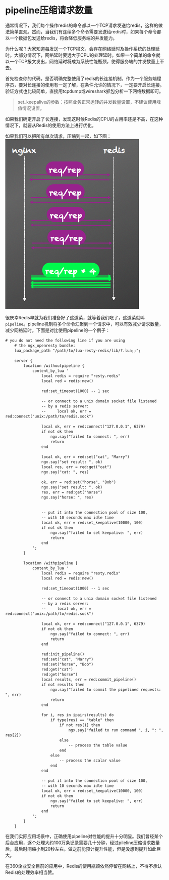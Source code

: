 # pipeline压缩请求数量

通常情况下，我们每个操作redis的命令都以一个TCP请求发送给redis，这样的做法简单直观。然而，当我们有连续多个命令需要发送给redis时，如果每个命令都以一个数据包发送给redis，将会降低服务端的并发能力。

为什么呢？大家知道每发送一个TCP报文，会存在网络延时及操作系统的处理延时。大部分情况下，网络延时要远大于CPU的处理延时。如果一个简单的命令就以一个TCP报文发出，网络延时将成为系统性能瓶颈，使得服务端的并发数量上不去。

首先检查你的代码，是否明确完整使用了redis的长连接机制。作为一个服务端程序员，要对长连接的使用有一定了解，在条件允许的情况下，一定要开启长连接。验证方式也比较简单，直接用tcpdump或wireshark抓包分析一下网络数据即可。

> set_keepalive的参数：按照业务正常运转的并发数量设置，不建议使用峰值情况设置。

如果我们确定开启了长连接，发现这时候Redis的CPU的占用率还是不高，在这种情况下，就要从Redis的使用方法上进行优化。

如果我们可以把所有单次请求，压缩到一起，如下图：
![请求示意图](images/pipeline.png)

很庆幸Redis早就为我们准备好了这道菜，就等着我们吃了，这道菜就叫`pipeline`。pipeline机制将多个命令汇聚到一个请求中，可以有效减少请求数量，减少网络延时。下面是对比使用pipeline的一个例子：

```
# you do not need the following line if you are using
    # the ngx_openresty bundle:
    lua_package_path "/path/to/lua-resty-redis/lib/?.lua;;";

    server {
        location /withoutpipeline {
            content_by_lua '
                local redis = require "resty.redis"
                local red = redis:new()

                red:set_timeout(1000) -- 1 sec

                -- or connect to a unix domain socket file listened
                -- by a redis server:
                --     local ok, err = red:connect("unix:/path/to/redis.sock")

                local ok, err = red:connect("127.0.0.1", 6379)
                if not ok then
                    ngx.say("failed to connect: ", err)
                    return
                end

                local ok, err = red:set("cat", "Marry")
                ngx.say("set result: ", ok)
                local res, err = red:get("cat")
                ngx.say("cat: ", res)

                ok, err = red:set("horse", "Bob")
                ngx.say("set result: ", ok)
                res, err = red:get("horse")
                ngx.say("horse: ", res)


                -- put it into the connection pool of size 100,
                -- with 10 seconds max idle time
                local ok, err = red:set_keepalive(10000, 100)
                if not ok then
                    ngx.say("failed to set keepalive: ", err)
                    return
                end
            ';
        }

        location /withpipeline {
            content_by_lua '
                local redis = require "resty.redis"
                local red = redis:new()

                red:set_timeout(1000) -- 1 sec

                -- or connect to a unix domain socket file listened
                -- by a redis server:
                --     local ok, err = red:connect("unix:/path/to/redis.sock")

                local ok, err = red:connect("127.0.0.1", 6379)
                if not ok then
                    ngx.say("failed to connect: ", err)
                    return
                end

                red:init_pipeline()
                red:set("cat", "Marry")
                red:set("horse", "Bob")
                red:get("cat")
                red:get("horse")
                local results, err = red:commit_pipeline()
                if not results then
                    ngx.say("failed to commit the pipelined requests: ", err)
                    return
                end

                for i, res in ipairs(results) do
                    if type(res) == "table" then
                        if not res[1] then
                            ngx.say("failed to run command ", i, ": ", res[2])
                        else
                            -- process the table value
                        end
                    else
                        -- process the scalar value
                    end
                end

                -- put it into the connection pool of size 100,
                -- with 10 seconds max idle time
                local ok, err = red:set_keepalive(10000, 100)
                if not ok then
                    ngx.say("failed to set keepalive: ", err)
                    return
                end
            ';
        }
    }
```

在我们实际应用场景中，正确使用pipeline对性能的提升十分明显。我们曾经某个后台应用，逐个处理大约100万条记录需要几十分钟，经过pileline压缩请求数量后，最后时间缩小到20秒左右。做之前能预计提升性能，但是没想到提升如此巨大。

在360企业安全目前的应用中，Redis的使用瓶颈依然停留在网络上，不得不承认Redis的处理效率相当赞。

